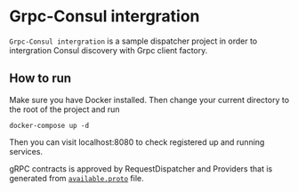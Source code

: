 # Grpc-Consul intergration

`Grpc-Consul intergration` is a sample dispatcher project in order to intergration Consul discovery with Grpc client factory.

## How to run

Make sure you have Docker installed. Then change your current directory to the root of the project and run 

```console
docker-compose up -d
```
Then you can visit localhost:8080 to check registered up and running services.

gRPC contracts is approved by RequestDispatcher and Providers that is generated from [`available.proto`](https://github.com/amiru3f/grpc-consul-intergration/blob/main/Shared/available.proto) file.